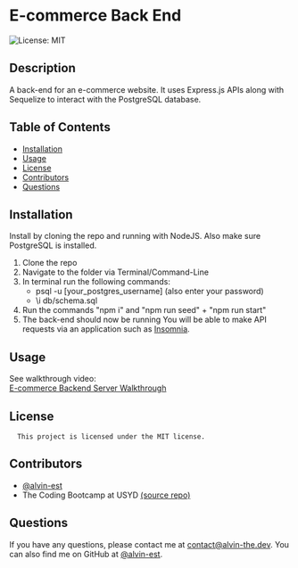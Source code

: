 # E-commerce Back End
![License: MIT](https://img.shields.io/badge/License-MIT-yellow.svg)
## Description
A back-end for an e-commerce website. It uses Express.js APIs along with Sequelize to interact with the PostgreSQL database.
## Table of Contents
- [Installation](#installation)
- [Usage](#usage)
- [License](#license)
- [Contributors](#Contributors)
- [Questions](#questions)
## Installation
Install by cloning the repo and running with NodeJS. Also make sure PostgreSQL is installed.
1. Clone the repo
2. Navigate to the folder via Terminal/Command-Line
3. In terminal run the following commands:
      - psql -u [your_postgres_username] (also enter your password)
      - \i db/schema.sql
4. Run the commands "npm i" and "npm run seed" + "npm run start"
5. The back-end should now be running
You will be able to make API requests via an application such as [Insomnia](https://insomnia.rest/).
## Usage
See walkthrough video:  
[E-commerce Backend Server Walkthrough](https://youtu.be/-wKFC7NarWg) 
## License
      This project is licensed under the MIT license.
## Contributors
- [@alvin-est](https://github.com/@alvin-est)
- The Coding Bootcamp at USYD [(source repo)](https://github.com/coding-boot-camp/bookish-sniffle)
## Questions
If you have any questions, please contact me at [contact@alvin-the.dev](mailto:contact@alvin-the.dev). You can also find me on GitHub at [@alvin-est](https://github.com/@alvin-est).  

